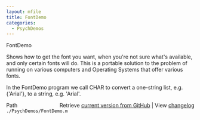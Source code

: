 ```yaml
---
layout: mfile
title: FontDemo
categories:
  - PsychDemos
---
```


FontDemo

Shows how to get the font you want, when you're not
sure what's available, and only certain fonts will do.  This
is a portable solution to the problem of running on various
computers and Operating Systems that offer various fonts.

In the FontDemo program we call CHAR to convert a one\-string list,
e.g. \{'Arial'\}, to a string, e.g. 'Arial'.


<div class="code_header" style="text-align:right;">
  <span style="float:left;">Path&nbsp;&nbsp;</span> <span class="counter">Retrieve <a href=
  "https://raw.github.com/Psychtoolbox-3/Psychtoolbox-3/beta/./PsychDemos/FontDemo.m">current version from GitHub</a> | View <a href=
  "https://github.com/Psychtoolbox-3/Psychtoolbox-3/commits/beta/./PsychDemos/FontDemo.m">changelog</a></span>
</div>
<div class="code">
  <code>./PsychDemos/FontDemo.m</code>
</div>

